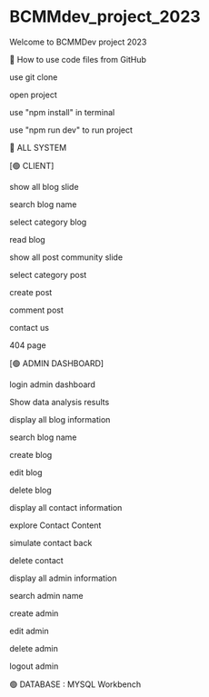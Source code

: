 # BCMMdev_project_2023

Welcome to BCMMDev project 2023







💖 How to use code files from GitHub

use git clone

open project

use "npm install" in terminal

use "npm run dev" to run project

💖 ALL SYSTEM

[🟢 CLIENT]

show all blog slide

search blog name

select category blog

read blog

show all post community slide

select category post

create post

comment post

contact us

404 page

[🟢 ADMIN DASHBOARD]

login admin dashboard

Show data analysis results

display all blog information

search blog name

create blog

edit blog

delete blog

display all contact information

explore Contact Content

simulate contact back

delete contact

display all admin information

search admin name

create admin

edit admin

delete admin

logout admin

🟢 DATABASE : MYSQL Workbench
